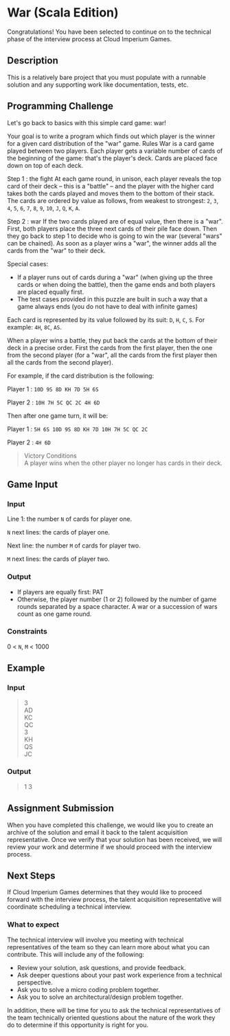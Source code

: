 # War (Scala Edition)
Congratulations! You have been selected to continue on to the technical phase of the interview process at Cloud Imperium Games.

## Description
This is a relatively bare project that you must populate with a runnable solution and any supporting work like documentation, tests, etc.

## Programming Challenge
Let's go back to basics with this simple card game: war!

Your goal is to write a program which finds out which player is the winner for a given card distribution of the "war" game.
Rules
War is a card game played between two players. Each player gets a variable number of cards of the beginning of the game: that's the player's deck. Cards are placed face down on top of each deck.

Step 1 : the fight
At each game round, in unison, each player reveals the top card of their deck – this is a "battle" – and the player with the higher card takes both the cards played and moves them to the bottom of their stack. The cards are ordered by value as follows, from weakest to strongest:
`2`, `3`, `4`, `5`, `6`, `7`, `8`, `9`, `10`, `J`, `Q`, `K`, `A`.

Step 2 : war
If the two cards played are of equal value, then there is a "war". First, both players place the three next cards of their pile face down. Then they go back to step 1 to decide who is going to win the war (several "wars" can be chained). As soon as a player wins a "war", the winner adds all the cards from the "war" to their deck.

Special cases:

- If a player runs out of cards during a "war" (when giving up the three cards or when doing the battle), then the game ends and both players are placed equally first.
- The test cases provided in this puzzle are built in such a way that a game always ends (you do not have to deal with infinite games)

Each card is represented by its value followed by its suit: `D`, `H`, `C`, `S`. For example: `4H`, `8C`, `AS`.

When a player wins a battle, they put back the cards at the bottom of their deck in a precise order. First the cards from the first player, then the one from the second player (for a "war", all the cards from the first player then all the cards from the second player).

For example, if the card distribution is the following:

Player 1 : `10D 9S 8D KH 7D 5H 6S`

Player 2 : `10H 7H 5C QC 2C 4H 6D`

Then after one game turn, it will be:

Player 1 : `5H 6S 10D 9S 8D KH 7D 10H 7H 5C QC 2C`

Player 2 : `4H 6D`

> Victory Conditions  
> A player wins when the other player no longer has cards in their deck.


## Game Input

### Input

Line 1: the number `N` of cards for player one.

`N` next lines: the cards of player one.

Next line: the number `M` of cards for player two.

`M` next lines: the cards of player two.

### Output

- If players are equally first: PAT
- Otherwise, the player number (1 or 2) followed by the number of game rounds separated by a space character. A war or a succession of wars count as one game round.

### Constraints
0 < `N`, `M` < 1000

## Example

### Input
> 3  
> AD  
> KC  
> QC  
> 3  
> KH  
> QS  
> JC

### Output

> 1 3

## Assignment Submission

When you have completed this challenge, we would like you to create an archive of the solution and email it back to the talent acquisition representative.
Once we verify that your solution has been received, we will review your work and determine if we should proceed with the interview process.

## Next Steps

If Cloud Imperium Games determines that they would like to proceed forward with the interview process, the talent acquisition representative will coordinate scheduling a technical interview.

### What to expect

The technical interview will involve you meeting with technical representatives of the team so they can learn more about what you can contribute.
This will include any of the following:
- Review your solution, ask questions, and provide feedback.
- Ask deeper questions about your past work experience from a technical perspective.
- Ask you to solve a micro coding problem together.
- Ask you to solve an architectural/design problem together.

In addition, there will be time for you to ask the technical representatives of the team technically oriented questions about the nature of the work they do to determine if this opportunity is right for you.